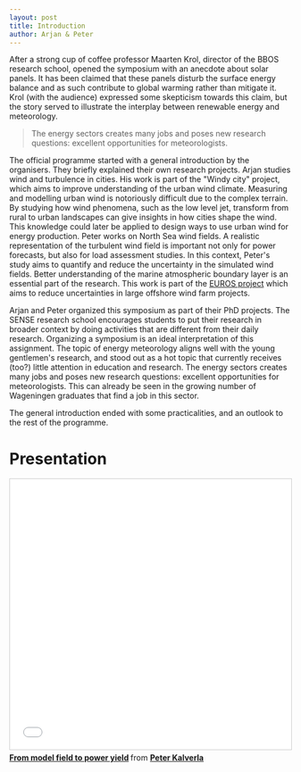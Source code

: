 ```yaml
---
layout: post
title: Introduction
author: Arjan & Peter
---
```


After a strong cup of coffee professor Maarten Krol, director of the BBOS research school, opened the symposium with an anecdote about solar panels. It has been claimed that these panels disturb the surface energy balance and as such contribute to global warming rather than mitigate it. Krol (with the audience) expressed some skepticism towards this claim, but the story served to illustrate the interplay between renewable energy and meteorology.

> The energy sectors creates many jobs and poses new research questions: excellent opportunities for meteorologists.

The official programme started with a general introduction by the organisers. They briefly explained their own research projects. Arjan studies wind and turbulence in cities. His work is part of the "Windy city" project, which aims to improve understanding of the urban wind climate. Measuring and modelling urban wind is notoriously difficult due to the complex terrain. By studying how wind phenomena, such as the low level jet, transform from rural to urban landscapes can give insights in how cities shape the wind. This knowledge could later be applied to design ways to use urban wind for energy production. Peter works on North Sea wind fields. A realistic representation of the turbulent wind field is important not only for power forecasts, but also for load assessment studies. In this context, Peter's study aims to quantify and reduce the uncertainty in the simulated wind fields. Better understanding of the marine atmospheric boundary layer is an essential part of the research. This work is part of the [EUROS project](http://offshorewindenergy.tudelft.nl/EUROS/projects/p1/wp1/) which aims to reduce uncertainties in large offshore wind farm projects.  

<!--more-->

Arjan and Peter organized this symposium as part of their PhD projects. The SENSE research school encourages students to put their research in broader context by doing activities that are different from their daily research. Organizing a symposium is an ideal interpretation of this assignment. The topic of energy meteorology aligns well with the young gentlemen's research, and stood out as a hot topic that currently receives (too?) little attention in education and research. The energy sectors creates many jobs and poses new research questions: excellent opportunities for meteorologists. This can already be seen in the growing number of Wageningen graduates that find a job in this sector.

The general introduction ended with some practicalities, and an outlook to the rest of the programme.

# Presentation
<iframe src="//www.slideshare.net/slideshow/embed_code/key/1fY90pEC8MpAgJ" width="595" height="485" frameborder="0" marginwidth="0" marginheight="0" scrolling="no" style="border:1px solid #CCC; border-width:1px; margin-bottom:5px; max-width: 100%;" allowfullscreen> </iframe> <div style="margin-bottom:5px"> <strong> <a href="//www.slideshare.net/PeterKalverla/from-model-field-to-power-yield" title="From model field to power yield" target="_blank">From model field to power yield</a> </strong> from <strong><a target="_blank" href="https://www.slideshare.net/PeterKalverla">Peter Kalverla</a></strong> </div>
